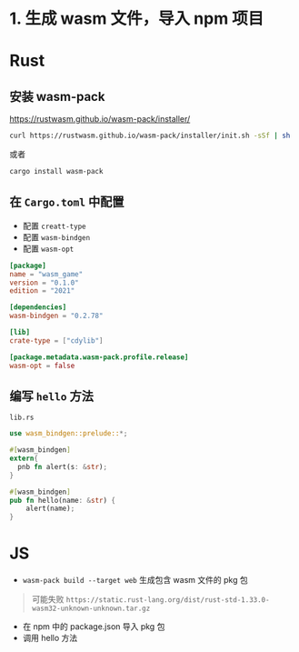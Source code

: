 # 1. 生成 wasm 文件，导入 npm 项目

# Rust

## 安装 wasm-pack

https://rustwasm.github.io/wasm-pack/installer/

```bash
curl https://rustwasm.github.io/wasm-pack/installer/init.sh -sSf | sh
```

或者

```bash
cargo install wasm-pack
```

## 在 `Cargo.toml` 中配置

- 配置 `creatt-type`
- 配置 `wasm-bindgen`
- 配置 `wasm-opt`

```toml
[package]
name = "wasm_game"
version = "0.1.0"
edition = "2021"

[dependencies]
wasm-bindgen = "0.2.78"

[lib]
crate-type = ["cdylib"]

[package.metadata.wasm-pack.profile.release]
wasm-opt = false
```

## 编写 `hello` 方法

`lib.rs`

```rust
use wasm_bindgen::prelude::*;

#[wasm_bindgen]
extern{
  pnb fn alert(s: &str);
}

#[wasm_bindgen]
pub fn hello(name: &str) {
    alert(name);
}
```

# JS

- `wasm-pack build --target web` 生成包含 wasm 文件的 pkg 包

> 可能失败 `https://static.rust-lang.org/dist/rust-std-1.33.0-wasm32-unknown-unknown.tar.gz`

- 在 npm 中的 package.json 导入 pkg 包
- 调用 hello 方法
